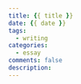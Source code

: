 ```yaml
---
title: {{ title }}  
date: {{ date }}  
tags: 
  - writing  
categories: 
  - essay   
comments: false
description:  
---
```







<!--more-->






<link rel="stylesheet" href="http://yandex.st/highlightjs/6.1/styles/default.min.css">
<script src="http://yandex.st/highlightjs/6.1/highlight.min.js"></script>
<script>
hljs.tabReplace = ' ';
hljs.initHighlightingOnLoad();
</script>

<!-- > 来源：[https://leunggeorge.github.io/](https://leunggeorge.github.io/)   -->
